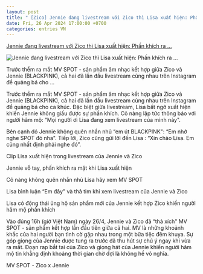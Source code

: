 ```yaml
---
layout: post
title: " [Zico] Jennie đang livestream với Zico thì Lisa xuất hiện: Phấn khích ra ..."
date: Fri, 26 Apr 2024 17:00:00 +0700
categories: entries VN
---
```

[Jennie đang livestream với Zico thì Lisa xuất hiện: Phấn khích ra ...](https://kenh14.vn/jennie-dang-livestream-voi-zico-thi-lisa-xuat-hien-phan-khich-ra-mat-lap-tuc-nhan-nhu-co-em-mot-dieu-20240426194434407.chn)

![Jennie đang livestream với Zico thì Lisa xuất hiện: Phấn khích ra ...](https://kenh14cdn.com/zoom/600_315/203336854389633024/2024/4/26/photo1714135390311-17141353905541085543230.gif.png)

Trước thềm ra mắt MV SPOT - sản phẩm âm nhạc kết hợp giữa Zico và Jennie (BLACKPINK), cả hai đã lần đầu livestream cùng nhau trên Instagram để quảng bá cho ...

Trước thềm ra mắt MV SPOT - sản phẩm âm nhạc kết hợp giữa Zico và Jennie (BLACKPINK), cả hai đã lần đầu livestream cùng nhau trên Instagram để quảng bá cho ca khúc. Đặc biệt giữa livestream, Lisa bất ngờ xuất hiện khiến Jennie không giấu được sự phấn khích. Cô nàng lập tức thông báo với người hâm mộ: “Mọi người ơi Lisa đang xem livestream của mình này".

Bên cạnh đó Jennie không quên nhắn nhủ “em út BLACKPINK": “Em nhớ nghe SPOT đó nha". Tiếp lời, Zico cũng gửi lời đến Lisa : “Xin chào Lisa. Em cũng nhất định phải nghe đó”.

Clip Lisa xuất hiện trong livestream của Jennie và Zico

Jennie vỗ tay, phấn khích ra mặt khi Lisa xuất hiện

Cô nàng không quên nhắn nhủ Lisa hãy xem MV SPOT

Lisa bình luận “Em đây" và thả tim khi xem livestream của Jennie và Zico

Lisa có động thái ủng hộ sản phẩm mới của Jennie kết hợp Zico khiến người hâm mộ phấn khích

Vào đúng 16h (giờ Việt Nam) ngày 26/4, Jennie và Zico đã “thả xích" MV SPOT - sản phẩm kết hợp lần đầu tiên giữa cả hai. MV là những khoảnh khắc của hai người bạn tình cờ gặp nhau trong một bữa tiệc đêm khuya. Sự góp giọng của Jennie được tung ra trước đã thu hút sự chú ý ngay khi vừa ra mắt. Đoạn rap bắt tai của Zico và giọng hát của Jennie khiến người hâm mộ tin khẳng định khoảng thời gian chờ đợi là không hề vô nghĩa.

MV SPOT - Zico x Jennie

